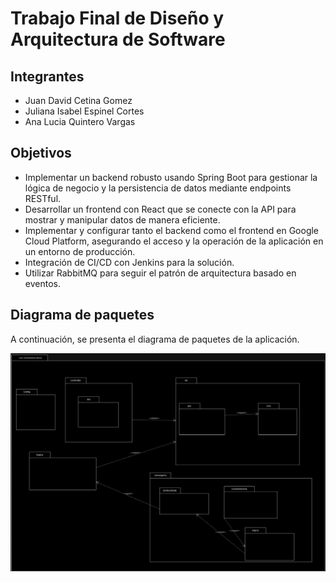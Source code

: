 # Trabajo Final de Diseño y Arquitectura de Software

## Integrantes
+ Juan David Cetina Gomez
+ Juliana Isabel Espinel Cortes
+ Ana Lucia Quintero Vargas

## Objetivos
+ Implementar un backend robusto usando Spring Boot para gestionar la lógica de negocio y la persistencia de datos mediante endpoints RESTful.
+ Desarrollar un frontend con React que se conecte con la API para mostrar y manipular datos de manera eficiente.
+ Implementar y configurar tanto el backend como el frontend en Google Cloud Platform, asegurando el acceso y la operación de la aplicación en un entorno de producción.
+ Integración de CI/CD con Jenkins para la solución.
+ Utilizar RabbitMQ para seguir el patrón de arquitectura basado en eventos.


## Diagrama de paquetes

A continuación, se presenta el diagrama de paquetes de la aplicación.

![Diagrama de paquetes](DiagramaPaquetes.png)
